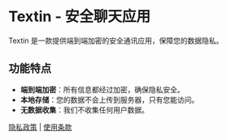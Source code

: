 
# Textin - 安全聊天应用
Textin 是一款提供端到端加密的安全通讯应用，保障您的数据隐私。

## 功能特点
- **端到端加密**：所有信息都经过加密，确保隐私安全。
- **本地存储**：您的数据不会上传到服务器，只有您能访问。
- **无数据收集**：我们不收集任何用户数据。

[隐私政策](privacy_zh-tw.html) | [使用条款](terms_zh-tw.html)
